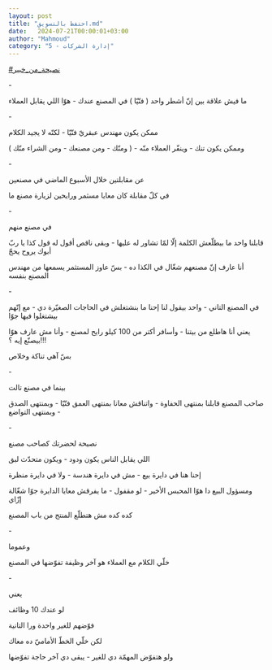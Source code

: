```yaml
---
layout: post
title: "احتفظ بالتسويق.md"
date:   2024-07-21T00:00:01+03:00
author: "Mahmoud"
category: "5 - إدارة الشركات"
---
```

[<u>\#نصيحة_من_خبير</u>](https://www.facebook.com/hashtag/%D9%86%D8%B5%D9%8A%D8%AD%D8%A9_%D9%85%D9%86_%D8%AE%D8%A8%D9%8A%D8%B1?__eep__=6&__cft__%5b0%5d=AZUaanTbLkmdHHDzPymslT2NReMsdDR_dZsw4Fu8dDbDcTEESJbTklVE6llHKVjI3ezsvk6o_wR2A1OVx4Vynax3I-DtbYOOsVlTonqtEPkJxqaEscUA63Wg_scvdz24gfGdsgtSkO12iNnLJHgY2q-aURFdn3tLoq9PqGy3lnOpPw&__tn__=*NK-R)

\-

ما فيش علاقة بين إنّ أشطر واحد ( فنّيّا ) في المصنع عندك -
هوّا اللي يقابل العملاء

\-

ممكن يكون مهندس عبقريّ فنّيّا - لكنّه لا يجيد الكلام

وممكن يكون تنك - وينفّر العملاء منّه - ( ومنّك - ومن
مصنعك - ومن الشراء منّك )

\-

عن مقابلتين خلال الأسبوع الماضي في مصنعين

في كلّ مقابلة كان معايا مسثمر ورايحين لزيارة مصنع
ما

\-

في مصنع منهم

قابلنا واحد ما بيطلّعش الكلمة إلّا لمّا تشاور له عليها -
وبقى ناقص أقول له قول كذا يا ربّ أبوك يروح يحجّ

أنا عارف إنّ مصنعهم شغّال في الكذا ده - بسّ عاوز المستثمر
يسمعها من مهندس المصنع بنفسه

\-

في المصنع التاني - واحد بيقول لنا إحنا ما بنشتغلش في
الحاجات الصغيّرة دي - مع إنّهم بيشتغلوا فيها جوّا

يعني أنا هاطلع من بيتنا - وأسافر أكتر من 100 كيلو رايح
لمصنع - وأنا مش عارف هوّا بيصنّع إيه ؟!!!

بسّ آهي تناكة وخلاص

\-

بينما في مصنع تالت

صاحب المصنع قابلنا بمنتهى الحفاوة - واتناقش معانا بمنتهى
العمق فنّيّا - وبمنتهى الصدق - وبمنتهى التواضع

\-

نصيحة لحضرتك كصاحب مصنع

اللي يقابل الناس يكون ودود - ويكون متحدّث لبق

إحنا هنا في دايرة بيع - مش في دايرة هندسة - ولا في دايرة
منظرة

ومسؤول البيع دا هوّا المحبس الأخير - لو مقفول - ما يفرقش
معايا الدايرة جوّا شغّالة إزّاي

كده كده مش هتطلّع المنتج من باب المصنع

\-

وعموما

خلّي الكلام مع العملاء هو آخر وظيفة تفوّضها في
المصنع

\-

يعني

لو عندك 10 وظائف

فوّضهم للغير واحدة ورا التانية

لكن خلّي الخطّ الأماميّ ده معاك

ولو هتفوّض المهمّة دي للغير - يبقى دي آخر حاجة
تفوّضها
